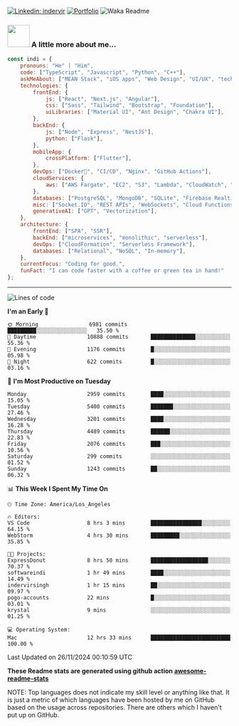 

[![Linkedin: indervir](https://img.shields.io/badge/-Indervir%20Singh-blue?style=flat-square&logo=Linkedin&logoColor=white&link=https://www.linkedin.com/in/indervir-singh/)](https://www.linkedin.com/in/indervir-singh/)
[![Portfolio](https://img.shields.io/badge/Developer%20Portfolio-46a2f1.svg?&style=flat-square&logo=Google-Chrome&logoColor=white&link=https://www.softwareindi.com/)](https://www.softwareindi.com)
![Waka Readme](https://github.com/indervirsingh/indervirsingh/workflows/Waka%20Readme/badge.svg)

<!-- ### 📫 Like to meet me?

Pick a slot if you'd like to meet me and chat about anything you are passionate about - but make sure to describe the agenda

<a href="https://calendly.com/anmol098/30min" target="_blank"><img width="498" alt="meet_link" src="https://user-images.githubusercontent.com/15426564/144297439-f530f383-e73e-41e0-9914-a9b7d3f432e5.png"></a>

👇 Hit in your console or terminal to connect with me.

```bash
npx anmol
```
**👆 This command line tool can be found at [npx anmol](https://github.com/anmol098/npx_card)** -->

### <img src="https://media.giphy.com/media/VgCDAzcKvsR6OM0uWg/giphy.gif" width="50"> A little more about me...  

```javascript
const indi = {
    pronouns: "He" | "Him",
    code: ["TypeScript", "Javascript", "Python", "C++"],
    askMeAbout: ["MEAN Stack", "iOS apps", "Web Design", "UI/UX", "tech trends"],
    technologies: {
        frontEnd: {
            js: ["React", "Next.js", "Angular"],
            css: ["Sass", "Tailwind", "Bootstrap", "Foundation"],
            uiLibraries: ["Material UI", "Ant Design", "Chakra UI"],
        },
        backEnd: {
            js: ["Node", "Express", "NestJS"],
            python: ["Flask"],
        },
        mobileApp: {
            crossPlatform: ["Flutter"],
        },
        devOps: ["Docker🐳", "CI/CD", "Nginx", "GitHub Actions"],
        cloudServices: {
            aws: ["AWS Fargate", "EC2", "S3", "Lambda", "CloudWatch", "RDS"],
        },
        databases: ["PostgreSQL", "MongoDB", "SQLite", "Firebase Realtime DB", "redis"],
        misc: ["Socket.IO", "REST APIs", "WebSockets", "Cloud Functions"],
        generativeAI: ["GPT", "Vectorization"],
    },
    architecture: {
        frontEnd: ["SPA", "SSR"],
        backEnd: ["microservices", "monolithic", "serverless"],
        devOps: ["CloudFormation", "Serverless Framework"],
        databases: ["Relational", "NoSQL", "In-memory"],
    },
    currentFocus: "Coding for good.",
    funFact: "I can code faster with a coffee or green tea in hand!"
};
```


---
<!--START_SECTION:waka-->
![Lines of code](https://img.shields.io/badge/From%20Hello%20World%20I%27ve%20Written-5.0%20million%20lines%20of%20code-blue)

**I'm an Early 🐤** 

```text
🌞 Morning                6981 commits        █████████░░░░░░░░░░░░░░░░   35.50 % 
🌆 Daytime                10888 commits       ██████████████░░░░░░░░░░░   55.36 % 
🌃 Evening                1176 commits        █░░░░░░░░░░░░░░░░░░░░░░░░   05.98 % 
🌙 Night                  622 commits         █░░░░░░░░░░░░░░░░░░░░░░░░   03.16 % 
```
📅 **I'm Most Productive on Tuesday** 

```text
Monday                   2959 commits        ████░░░░░░░░░░░░░░░░░░░░░   15.05 % 
Tuesday                  5400 commits        ███████░░░░░░░░░░░░░░░░░░   27.46 % 
Wednesday                3201 commits        ████░░░░░░░░░░░░░░░░░░░░░   16.28 % 
Thursday                 4489 commits        ██████░░░░░░░░░░░░░░░░░░░   22.83 % 
Friday                   2076 commits        ███░░░░░░░░░░░░░░░░░░░░░░   10.56 % 
Saturday                 299 commits         ░░░░░░░░░░░░░░░░░░░░░░░░░   01.52 % 
Sunday                   1243 commits        ██░░░░░░░░░░░░░░░░░░░░░░░   06.32 % 
```


📊 **This Week I Spent My Time On** 

```text
🕑︎ Time Zone: America/Los_Angeles

🔥 Editors: 
VS Code                  8 hrs 3 mins        ████████████████░░░░░░░░░   64.15 % 
WebStorm                 4 hrs 30 mins       █████████░░░░░░░░░░░░░░░░   35.85 % 

🐱‍💻 Projects: 
ExpressDonut             8 hrs 50 mins       ██████████████████░░░░░░░   70.37 % 
softwareindi             1 hr 49 mins        ████░░░░░░░░░░░░░░░░░░░░░   14.49 % 
indervirsingh            1 hr 15 mins        ██░░░░░░░░░░░░░░░░░░░░░░░   09.97 % 
pogo-accounts            22 mins             █░░░░░░░░░░░░░░░░░░░░░░░░   03.01 % 
krystal                  9 mins              ░░░░░░░░░░░░░░░░░░░░░░░░░   01.25 % 

💻 Operating System: 
Mac                      12 hrs 33 mins      █████████████████████████   100.00 % 
```


 Last Updated on 26/11/2024 00:10:59 UTC
<!--END_SECTION:waka-->

**These Readme stats are generated using github action [awesome-readme-stats](https://github.com/anmol098/waka-readme-stats)**

NOTE: Top languages does not indicate my skill level or anything like that. It is just a metric of which languages have been hosted by me on GitHub based on the usage across repositories. There are others which I haven't put up on GitHub.
